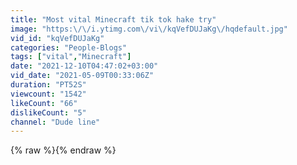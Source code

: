 ```yaml
---
title: "Most vital Minecraft tik tok hake try"
image: "https:\/\/i.ytimg.com\/vi\/kqVefDUJaKg\/hqdefault.jpg"
vid_id: "kqVefDUJaKg"
categories: "People-Blogs"
tags: ["vital","Minecraft"]
date: "2021-12-10T04:47:02+03:00"
vid_date: "2021-05-09T00:33:06Z"
duration: "PT52S"
viewcount: "1542"
likeCount: "66"
dislikeCount: "5"
channel: "Dude line"
---
```

{% raw %}{% endraw %}
